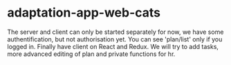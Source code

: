 # adaptation-app-web-cats

The server and client can only be started separately for now, we have some authentification, but not authorisation yet. You can see 'plan/list' only if you logged in.
Finally have client on React and Redux. We will try to add tasks, more advanced editing of plan and private functions for hr.
